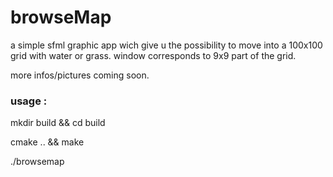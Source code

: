 # browseMap

a simple sfml graphic app wich give u the possibility to move into a 100x100 grid with water or grass. 
window corresponds to 9x9 part of the grid.

more infos/pictures coming soon.

### usage : 

mkdir build && cd build

cmake .. && make

./browsemap